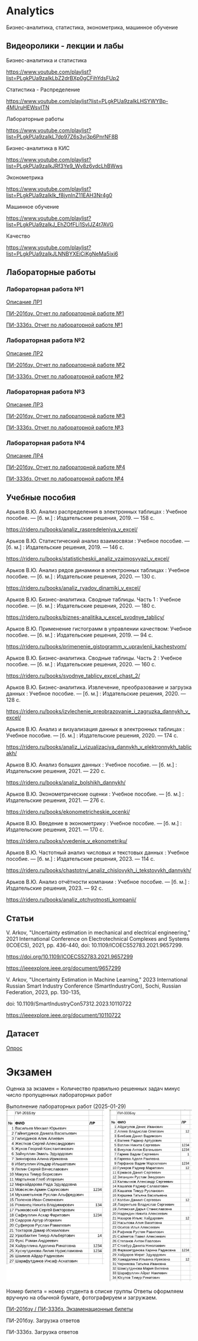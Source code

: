 # Analytics
Бизнес-аналитика, статистика, эконометрика, машинное обучение

## Видеоролики - лекции и лабы

Бизнес-аналитика и статистика

https://www.youtube.com/playlist?list=PLgkPUa9zaIkLbZ2drBXp0gCFihYdsFUp2

Статистика - Распределение

https://www.youtube.com/playlist?list=PLgkPUa9zaIkLHSYWYBp-4MUruHEWsvITN

Лабораторные работы

https://www.youtube.com/playlist?list=PLgkPUa9zaIkL7dp97Z6s3vj3p6PnrNF8B

Бизнес-аналитика в КИС

https://www.youtube.com/playlist?list=PLgkPUa9zaIkJRf3Ye9_Wv8z6ydcLhBWws

Эконометрика

https://www.youtube.com/playlist?list=PLgkPUa9zaIkIk_f8jynInZ11EAH3Nr4g0

Машинное обучение

https://www.youtube.com/playlist?list=PLgkPUa9zaIkJ_EhZOfFLi1SvIJZ4t7AVG

Качество

https://www.youtube.com/playlist?list=PLgkPUa9zaIkJLNNBYXEjCiKgNeMa5ixi6

## Лабораторные работы

### Лабораторная работа №1

[Описание ЛР1](https://ridero.ru/books/analiz_raspredeleniya_v_excel/)

[ПИ-201бзу. Отчет по лабораторной работе №1](https://forms.yandex.ru/u/672710dc90fa7bdae43fffed/)

[ПИ-333бз. Отчет по лабораторной работе №1](https://forms.yandex.ru/u/6727134c73cee705a2c6812e/)

### Лабораторная работа №2

[Описание ЛР2](https://ridero.ru/books/statisticheskii_analiz_vzaimosvyazi_v_excel/)

[ПИ-201бзу. Отчет по лабораторной работе №2](https://forms.yandex.ru/u/672713c8068ff038c49168cf/)

[ПИ-333бз. Отчет по лабораторной работе №2](https://forms.yandex.ru/u/67271430e010db387df0380d/)

### Лабораторная работа №3

[Описание ЛР3](https://ridero.ru/books/analiz_ryadov_dinamiki_v_excel/)

[ПИ-201бзу. Отчет по лабораторной работе №3](https://forms.yandex.ru/u/672715122530c27390deec35/)

[ПИ-333бз. Отчет по лабораторной работе №3](https://forms.yandex.ru/u/6727157f73cee705e0c68124/)

### Лабораторная работа №4

[Описание ЛР4](https://ridero.ru/books/biznes-analitika_v_excel_svodnye_tablicy/)

[ПИ-201бзу. Отчет по лабораторной работе №4](https://forms.yandex.ru/u/672715cd2530c273b4deec1b/)

[ПИ-333бз. Отчет по лабораторной работе №4](https://forms.yandex.ru/u/6727160ee010db3895f03815/)

## Учебные пособия

Арьков В.Ю. Анализ распределения в электронных таблицах : Учебное пособие. — [б. м.] : Издательские решения, 2019. — 158 с.

https://ridero.ru/books/analiz_raspredeleniya_v_excel/

Арьков В.Ю. Статистический анализ взаимосвязи : Учебное пособие. — [б. м.] : Издательские решения, 2019. — 146 с.

https://ridero.ru/books/statisticheskii_analiz_vzaimosvyazi_v_excel/

Арьков В.Ю. Анализ рядов динамики в электронных таблицах : Учебное пособие. — [б. м.] : Издательские решения, 2020. — 130 с.

https://ridero.ru/books/analiz_ryadov_dinamiki_v_excel/

Арьков В.Ю. Бизнес-аналитика. Сводные таблицы. Часть 1 : Учебное пособие. — [б. м.] : Издательские решения, 2020. — 180 с.

https://ridero.ru/books/biznes-analitika_v_excel_svodnye_tablicy/

Арьков В.Ю. Применение гистограмм в управлении качеством: Учебное пособие. — [б. м.] : Издательские решения, 2019. — 94 с.

https://ridero.ru/books/primenenie_gistogramm_v_upravlenii_kachestvom/

Арьков В.Ю. Бизнес-аналитика. Сводные таблицы. Часть 2 : Учебное пособие. — [б. м.] : Издательские решения, 2020. — 160 с.

https://ridero.ru/books/svodnye_tablicy_excel_chast_2/

Арьков В.Ю. Бизнес-аналитика. Извлечение, преобразование и загрузка данных : Учебное пособие. — [б. м.] : Издательские решения, 2020. — 128 с.

https://ridero.ru/books/izvlechenie_preobrazovanie_i_zagruzka_dannykh_v_excel/

Арьков В.Ю. Анализ и визуализация данных в электронных таблицах : Учебное пособие. — [б. м.] : Издательские решения, 2020. — 174 с.

https://ridero.ru/books/analiz_i_vizualizaciya_dannykh_v_elektronnykh_tablicakh/

Арьков В.Ю. Анализ больших данных : Учебное пособие. — [б. м.] : Издательские решения, 2021. — 220 с.

https://ridero.ru/books/analiz_bolshikh_dannykh/

Арьков В.Ю. Эконометрические оценки : Учебное пособие. — [б. м.] : Издательские решения, 2021. — 276 с.

https://ridero.ru/books/ekonometricheskie_ocenki/

Арьков В.Ю. Введение в эконометрику : Учебное пособие. — [б. м.] : Издательские решения, 2021. — 170 с.

https://ridero.ru/books/vvedenie_v_ekonometriku/

Арьков В.Ю. Частотный анализ числовых и текстовых данных : Учебное пособие. — [б. м.] : Издательские решения, 2023. — 114 с.

https://ridero.ru/books/chastotnyi_analiz_chislovykh_i_tekstovykh_dannykh/

Арьков В.Ю. Анализ отчётности компании : Учебное пособие. — [б. м.] : Издательские решения, 2023. — 92 с.

https://ridero.ru/books/analiz_otchyotnosti_kompanii/

## Статьи

V. Arkov, "Uncertainty estimation in mechanical and electrical engineering," 2021 International Conference on Electrotechnical Complexes and Systems (ICOECS), 2021, pp. 436-440, doi: 10.1109/ICOECS52783.2021.9657299.

https://doi.org/10.1109/ICOECS52783.2021.9657299

https://ieeexplore.ieee.org/document/9657299

V. Arkov, "Uncertainty Estimation in Machine Learning," 2023 International Russian Smart Industry Conference (SmartIndustryCon), Sochi, Russian Federation, 2023, pp. 130-135, 

doi: 10.1109/SmartIndustryCon57312.2023.10110722

https://ieeexplore.ieee.org/document/10110722

## Датасет

[Опрос](https://clck.ru/3ECBgy)

# Экзамен

Оценка за экзамен = Количество правильно решенных задач минус число пропущенных лабораторных работ

Выполнение лабораторных работ (2025-01-29)
![Лабы-2025](https://github.com/Valentin-Arkov/Analytics/blob/main/LR-BI.jpg)

Номер билета = номер студента в списке группы
Ответы оформляем вручную на обычной бумаге, фотографируем  и загружаем.

[ПИ-201бзу / ПИ-333бз. Экзаменационные билеты](https://github.com/Valentin-Arkov/Analytics/blob/main/BI-exam.pdf)

ПИ-201бзу. Загрузка ответов

ПИ-333бз. Загрузка ответов
